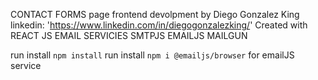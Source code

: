CONTACT FORMS page
frontend devolpment by Diego Gonzalez King
linkedin: 'https://www.linkedin.com/in/diegogonzalezking/'
Created with REACT JS
EMAIL SERVICIES
SMTPJS
EMAILJS
MAILGUN

run install `npm install`
run install `npm i @emailjs/browser` for emailJS service
